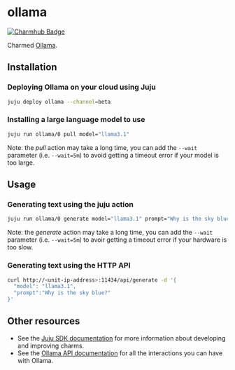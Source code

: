 # ollama
[![Charmhub Badge](https://charmhub.io/ollama/badge.svg)](https://charmhub.io/ollama)

Charmed [Ollama](https://github.com/ollama/ollama).

## Installation
### Deploying Ollama on your cloud using Juju
```bash
juju deploy ollama --channel=beta
```

### Installing a large language model to use
```bash
juju run ollama/0 pull model="llama3.1"
```
Note: the *pull* action may take a long time, you can add the `--wait` parameter (i.e. `--wait=5m`) to avoid getting a timeout error if your model is too large.

## Usage
### Generating text using the juju action
```bash
juju run ollama/0 generate model="llama3.1" prompt="Why is the sky blue?"
```
Note: the *generate* action may take a long time, you can add the `--wait` parameter (i.e. `--wait=5m`) to avoir getting a timeout error if your hardware is too slow.

### Generating text using the HTTP API
```bash
curl http://<unit-ip-address>:11434/api/generate -d '{
  "model": "llama3.1",
  "prompt":"Why is the sky blue?"
}'
```

## Other resources

- See the [Juju SDK documentation](https://juju.is/docs/sdk) for more information about developing and improving charms.
- See the [Ollama API documentation](https://github.com/ollama/ollama/blob/main/docs/api.md) for all the interactions you can have with Ollama.
